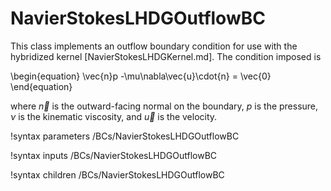 # NavierStokesLHDGOutflowBC

This class implements an outflow boundary condition for use with the
hybridized kernel [NavierStokesLHDGKernel.md]. The condition imposed is

\begin{equation}
\vec{n}p -\mu\nabla\vec{u}\cdot{n} = \vec{0}
\end{equation}

where $\vec{n}$ is the outward-facing normal on the boundary, $p$ is the
pressure, $\nu$ is the kinematic viscosity, and $\vec{u}$ is the velocity.

!syntax parameters /BCs/NavierStokesLHDGOutflowBC

!syntax inputs /BCs/NavierStokesLHDGOutflowBC

!syntax children /BCs/NavierStokesLHDGOutflowBC
